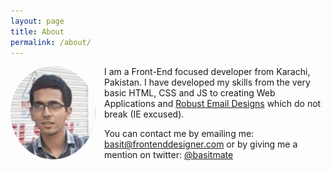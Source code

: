 ```yaml
---
layout: page
title: About
permalink: /about/
---
```


<div style="float: left; margin-right: 1em;">
<img style="width: 136px; border-radius: 50%;" src="/images/sb.jpg" alt=""/>
</div>

I am a Front-End focused developer from Karachi, Pakistan. I have developed my skills from the very basic HTML, CSS and JS to creating Web Applications and [Robust Email Designs](https://www.fiverr.com/basitmate/) which do not break (IE excused).

You can contact me by emailing me: [basit@frontenddesigner.com](mailto:basitmate@live.com) or by giving me a mention on twitter: [@basitmate](https://twitter.com/basitmate)